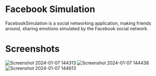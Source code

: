 # Facebook Simulation
FacebookSimulation is a social networking application, making friends around, sharing emotions simulated by the Facebook social network.

# Screenshots
![Screenshot 2024-01-07 144313](https://github.com/TanPhoi/FacebookSimulation/assets/155867278/6e6f8403-ce37-4eba-8d7e-d6f1d446aafb)
![Screenshot 2024-01-07 144438](https://github.com/TanPhoi/FacebookSimulation/assets/155867278/03fb4d7d-ce64-4023-bce9-5fa67aa1d0cb)
![Screenshot 2024-01-07 144613](https://github.com/TanPhoi/FacebookSimulation/assets/155867278/1071d24b-21db-4ed0-b376-dfe18847f64d)
